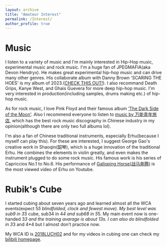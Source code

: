 ```yaml
---
layout: archive
title: "Amateur Interest"
permalink: /Interest/
author_profile: true
---
```



Music
======

I listen to a variety of music and I'm mainly interested in Hip-Hop music, experimental music and rock music. I'm a huge fan of JPEGMAFIA(aka Devon Hendryx). He makes great experimental hip-hop music and can drive many other genres. His collaborate album with Danny Brown 'SCARING THE HOES' is my album of 2023.([CHECK THIS OUT!](https://www.bilibili.com/video/BV1Mb421b7is/?spm_id_from=333.337.search-card.all.click&vd_source=99b39d3f5c3e4d73041e7a35c1928804)). I also recommand Death Grips, Kanye West, and Ghais Guevera for more deep hip-hop music. I'm very interested in production(including samples, drums making etc.) of hip-hop music.

As for rock music, I love Pink Floyd and their famous album ['The Dark Side of the Moon'](https://www.bilibili.com/video/BV1Du411Q7dJ/?spm_id_from=333.337.search-card.all.click). Also I recommend everyone to listen to [music by 万能青年旅店](https://www.bilibili.com/video/BV1yF4m1M7cV/?spm_id_from=333.337.search-card.all.click&vd_source=99b39d3f5c3e4d73041e7a35c1928804), which has the best rock music discography in Chinese industry in my opinion(although there are only two full albums lol).

I'm also a fan of Chinese traditional instruments, especially Erhu(because I myself can play this). For these are interested, I suggest George Gao's creative work in Shaoqin(韶琴), which is a huge innovation of the traditional Erhu. He combines the elements in violin greatly, and even makes the instrument plugged to do some rock music. His famous work is his series of Capriccios No.1 to No.6.
His performance of [Galloping Horse(战马奔腾)](https://www.bilibili.com/video/BV1ot411r7Lg/?spm_id_from=333.337.search-card.all.click) is the most viewed video of Erhu on Youtube.

Rubik's Cube
======
I started cubing about seven years ago and learned almost all the WCA events(expect 5*5 blindfolded, clock and fewest move). My best level was sub9 in 3*3 cube, sub34 in 4*4 and sub68 in 5*5. My main event now is one-handed 3*3 and the training avarage is about 13s. I can also do blindfolded in 3*3 and 4*4 but I almost don't practice now.

My WCA ID is [2018LUCH02](https://cubing.com/results/person/2018LUCH02) and for my videos in cubing one can check my [bilibili homepage](https://space.bilibili.com/352062828?spm_id_from=333.1007.0.0).

